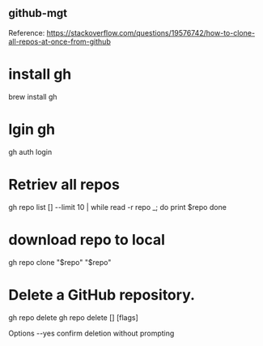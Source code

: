 ## github-mgt
Reference: https://stackoverflow.com/questions/19576742/how-to-clone-all-repos-at-once-from-github

# install gh
brew install gh

# lgin gh
gh auth login

# Retriev all repos
gh repo list [<owner>] --limit 10 | while read -r repo _; do
  print $repo
done

# download repo to local
gh repo clone "$repo" "$repo"

# Delete a GitHub repository.
gh repo delete
gh repo delete [<repository>] [flags]

Options
--yes
confirm deletion without prompting
